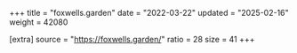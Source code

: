 +++
title = "foxwells.garden"
date = "2022-03-22"
updated = "2025-02-16"
weight = 42080

[extra]
source = "https://foxwells.garden/"
ratio = 28
size = 41
+++
